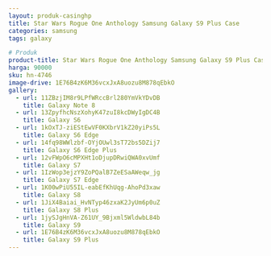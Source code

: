 ```yaml
---
layout: produk-casinghp
title: Star Wars Rogue One Anthology Samsung Galaxy S9 Plus Case
categories: samsung
tags: galaxy

# Produk
product-title: Star Wars Rogue One Anthology Samsung Galaxy S9 Plus Case
harga: 90000
sku: hn-4746
image-drive: 1E76B4zK6M36vcxJxA8uozu8M878qEbkO
gallery:
  - url: 11ZBzjIM8r9LPfWRccBrl280YmVkYDvDB
    title: Galaxy Note 8
  - url: 13ZpyfhcNszXohyK47zuI8kcDWyIgDC4B
    title: Galaxy S6
  - url: 1kOxTJ-ziEStEwVF0KXbrV1kZ20yiPs5L
    title: Galaxy S6 Edge
  - url: 14fq98WWlzbf-OYjOUwl3sT72bs5DZij7
    title: Galaxy S6 Edge Plus
  - url: 12vFWpO6cMPXHt1oDjupDRwiQWA0xvUmf
    title: Galaxy S7
  - url: 1IzWop3ejzY9ZoPQalB7ZeESaAWeqw_jg
    title: Galaxy S7 Edge
  - url: 1K00wPiU55IL-eabEfKhUqg-AhoPd3xaw
    title: Galaxy S8
  - url: 1JiX4Baiai_HvNTyp46zxaK2JyUm6p0uZ
    title: Galaxy S8 Plus
  - url: 1jySJgHnVA-Z61UY_9Bjxml5WldwbL84b
    title: Galaxy S9
  - url: 1E76B4zK6M36vcxJxA8uozu8M878qEbkO
    title: Galaxy S9 Plus
---
```

